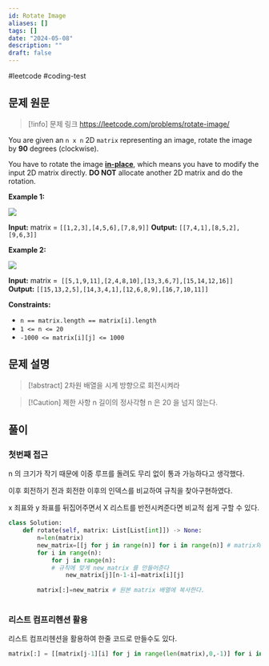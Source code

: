 ```yaml
---
id: Rotate Image
aliases: []
tags: []
date: "2024-05-08"
description: ""
draft: false
---
```


#leetcode #coding-test 

## 문제 원문

>[!info] 문제 링크
>https://leetcode.com/problems/rotate-image/

You are given an `n x n` 2D `matrix` representing an image, rotate the image by **90** degrees (clockwise).

You have to rotate the image [**in-place**](https://en.wikipedia.org/wiki/In-place_algorithm), which means you have to modify the input 2D matrix directly. **DO NOT** allocate another 2D matrix and do the rotation.

**Example 1:**

![](https://assets.leetcode.com/uploads/2020/08/28/mat1.jpg)

**Input:** matrix = `[[1,2,3],[4,5,6],[7,8,9]]`
**Output:** `[[7,4,1],[8,5,2],[9,6,3]]`

**Example 2:**

![](https://assets.leetcode.com/uploads/2020/08/28/mat2.jpg)

**Input:** matrix =` [[5,1,9,11],[2,4,8,10],[13,3,6,7],[15,14,12,16]]`
**Output:** `[[15,13,2,5],[14,3,4,1],[12,6,8,9],[16,7,10,11]]`

**Constraints:**

- `n == matrix.length == matrix[i].length`
- `1 <= n <= 20`
- `-1000 <= matrix[i][j] <= 1000`

## 문제 설명

>[!abstract]
>2차원 배열을 시계 방향으로 회전시켜라

>[!Caution] 제한 사항
>n 길이의 정사각형
>n 은 20 을 넘지 않는다.

## 풀이

### 첫번째 접근

n 의 크기가 작기 때문에 이중 루프를 돌려도 무리 없이 통과 가능하다고 생각했다.

이후 회전하기 전과 회전한 이후의 인덱스를 비교하여 규칙을 찾아구현하였다.

x 죄표와 y 좌표를 뒤집어주면서 X 리스트를 반전시켜준다면  비교적 쉽게 구할 수 있다.

```python
class Solution:
	def rotate(self, matrix: List[List[int]]) -> None:
		n=len(matrix)
		new_matrix=[[j for j in range(n)] for i in range(n)] # matrix와 똑같은 크기의 2차배열을 만들어준다.
		for i in range(n):
			for j in range(n):
			# 규칙에 맞게 new_matrix 를 만들어준다
				new_matrix[j][n-1-i]=matrix[i][j]
				
		matrix[:]=new_matrix # 원본 matrix 배열에 복사한다.
		
```

### 리스트 컴프리헨션 활용

리스트 컴프리헨션을 활용하여 한줄 코드로 만들수도 있다.

```python
matrix[:] = [[matrix[j-1][i] for j in range(len(matrix),0,-1)] for i in range(len(matrix))]

```
